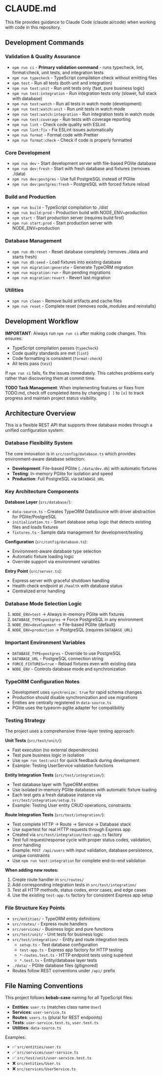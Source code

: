 # CLAUDE.md

This file provides guidance to Claude Code (claude.ai/code) when working with code in this repository.

## Development Commands

### Validation & Quality Assurance
- `npm run ci` - **Primary validation command** - runs typecheck, lint, format:check, unit tests, and integration tests
- `npm run typecheck` - TypeScript compilation check without emitting files
- `npm test` - Run all tests (both unit and integration)
- `npm run test:unit` - Run unit tests only (fast, pure business logic)
- `npm run test:integration` - Run integration tests only (slower, full stack with database)
- `npm run test:watch` - Run all tests in watch mode (development)
- `npm run test:watch:unit` - Run unit tests in watch mode
- `npm run test:watch:integration` - Run integration tests in watch mode
- `npm run test:coverage` - Run tests with coverage reporting
- `npm run lint` - Check code quality with ESLint
- `npm run lint:fix` - Fix ESLint issues automatically
- `npm run format` - Format code with Prettier
- `npm run format:check` - Check if code is properly formatted

### Core Development
- `npm run dev` - Start development server with file-based PGlite database
- `npm run dev:fresh` - Start with fresh database and fixtures (removes ./data)
- `npm run dev:postgres` - Use full PostgreSQL instead of PGlite
- `npm run dev:postgres:fresh` - PostgreSQL with forced fixture reload

### Build and Production
- `npm run build` - TypeScript compilation to ./dist
- `npm run build:prod` - Production build with NODE_ENV=production
- `npm start` - Start production server (requires build first)
- `npm run start:prod` - Start production server with NODE_ENV=production

### Database Management
- `npm run db:reset` - Reset database completely (removes ./data and starts fresh)
- `npm run db:seed` - Load fixtures into existing database
- `npm run migration:generate` - Generate TypeORM migration
- `npm run migration:run` - Run pending migrations
- `npm run migration:revert` - Revert last migration

### Utilities
- `npm run clean` - Remove build artifacts and cache files
- `npm run reset` - Complete reset (removes node_modules and reinstalls)

## Development Workflow

**IMPORTANT**: Always run `npm run ci` after making code changes. This ensures:
- TypeScript compilation passes (`typecheck`)
- Code quality standards are met (`lint`)
- Code formatting is consistent (`format:check`) 
- All tests pass (`test`)

If `npm run ci` fails, fix the issues immediately. This catches problems early rather than discovering them at commit time.

**TODO Task Management**: When implementing features or fixes from TODO.md, check off completed items by changing `[ ]` to `[x]` to track progress and maintain project status visibility.

## Architecture Overview

This is a flexible REST API that supports three database modes through a unified configuration system:

### Database Flexibility System
The core innovation is in `src/config/database.ts` which provides environment-aware database selection:
- **Development**: File-based PGlite (`./data/dev.db`) with automatic fixtures
- **Testing**: In-memory PGlite for isolation and speed  
- **Production**: Full PostgreSQL via `DATABASE_URL`

### Key Architecture Components

**Database Layer** (`src/database/`):
- `data-source.ts` - Creates TypeORM DataSource with driver abstraction for PGlite/PostgreSQL
- `initialization.ts` - Smart database setup logic that detects existing files and loads fixtures
- `fixtures.ts` - Sample data management for development/testing

**Configuration** (`src/config/database.ts`):
- Environment-aware database type selection
- Automatic fixture loading logic
- Override support via environment variables

**Entry Point** (`src/server.ts`):
- Express server with graceful shutdown handling
- Health check endpoint at `/health` with database status
- Centralized error handling

### Database Mode Selection Logic
1. `NODE_ENV=test` → Always in-memory PGlite with fixtures
2. `DATABASE_TYPE=postgres` → Force PostgreSQL in any environment
3. `NODE_ENV=development` → File-based PGlite (default)
4. `NODE_ENV=production` → PostgreSQL (requires `DATABASE_URL`)

### Important Environment Variables
- `DATABASE_TYPE=postgres` - Override to use PostgreSQL
- `DATABASE_URL` - PostgreSQL connection string  
- `FORCE_FIXTURES=true` - Reload fixtures even with existing data
- `NODE_ENV` - Controls database mode and synchronization

### TypeORM Configuration Notes
- Development uses `synchronize: true` for rapid schema changes
- Production should disable synchronization and use migrations
- Entities are centrally registered in `data-source.ts`
- PGlite uses the typeorm-pglite adapter for compatibility

### Testing Strategy
The project uses a comprehensive three-layer testing approach:

**Unit Tests** (`src/test/unit/`):
- Fast execution (no external dependencies)
- Test pure business logic in isolation
- Use `npm run test:unit` for quick feedback during development
- Example: Testing UserService validation functions

**Entity Integration Tests** (`src/test/integration/`):
- Test database layer with TypeORM entities
- Use isolated in-memory PGlite databases with automatic fixture loading
- Each test gets a fresh database instance via `src/test/integration/setup.ts`
- Example: Testing User entity CRUD operations, constraints

**Route Integration Tests** (`src/test/integration/`):
- Test complete HTTP → Route → Service → Database stack
- Use supertest for real HTTP requests through Express app
- Created via `src/test/integration/test-app.ts` factory
- Test full request/response cycle with proper status codes, validation, error handling
- Example: `POST /api/users` with input validation, database persistence, unique constraints
- Use `npm run test:integration` for complete end-to-end validation

**When adding new routes:**
1. Create route handler in `src/routes/`
2. Add corresponding integration tests in `src/test/integration/`
3. Test all HTTP methods, status codes, error cases, and edge cases
4. Use the existing `test-app.ts` factory for consistent Express app setup

### File Structure Key Points
- `src/entities/` - TypeORM entity definitions
- `src/routes/` - Express route handlers  
- `src/services/` - Business logic and pure functions
- `src/test/unit/` - Unit tests for business logic
- `src/test/integration/` - Entity and route integration tests
  - `setup.ts` - Test database configuration
  - `test-app.ts` - Express app factory for HTTP testing
  - `*-routes.test.ts` - HTTP endpoint tests using supertest
  - `*.test.ts` - Entity/database layer tests
- `./data/` - PGlite database files (gitignored)
- Routes follow REST conventions under `/api/` prefix

## File Naming Conventions

This project follows **kebab-case** naming for all TypeScript files:

- **Entities**: `user.ts` (matches class name `User`)
- **Services**: `user-service.ts` 
- **Routes**: `users.ts` (plural for REST endpoints)
- **Tests**: `user-service.test.ts`, `user.test.ts`
- **Utilities**: `data-source.ts`

Examples:
- ✅ `src/entities/user.ts`
- ✅ `src/services/user-service.ts`
- ✅ `src/test/unit/user-service.test.ts`
- ❌ `src/entities/User.ts`
- ❌ `src/services/UserService.ts`